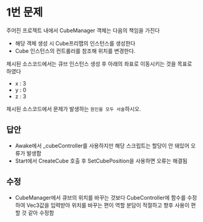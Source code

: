 # 1번 문제

주어진 프로젝트 내에서 CubeManager 객체는 다음의 책임을 가진다
- 해당 객체 생성 시 Cube프리팹의 인스턴스를 생성한다
- Cube 인스턴스의 컨트롤러를 참조해 위치를 변경한다.

제시된 소스코드에서는 큐브 인스턴스 생성 후 아래의 좌표로 이동시키는 것을 목표로 하였다
- x : 3
- y : 0
- z : 3

제시된 소스코드에서 문제가 발생하는 `원인을 모두 서술`하시오.

## 답안
- Awake에서 _cubeController를 사용하지만 해당 스크립트는 할당이 안 돼있어 오류가 발생함
- Start에서 CreateCube 호출 후 SetCubePosition을 사용하면 오류는 해결됨
## 수정
- CubeManager에서 큐브의 위치를 바꾸는 것보다 CubeController에 함수를 수정하여 Vec3값을 입력받아 위치를 바꾸는 편이 역할 분담이 적절하고 향후 사용이 편할 것 같아 수정함
